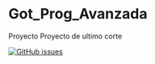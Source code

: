 # Got_Prog_Avanzada
Proyecto 
Proyecto de ultimo corte


<a href="https://github.com/franciscoJavierV/Got_Prog_Avanzada/issues"><img alt="GitHub issues" src="https://img.shields.io/github/issues/franciscoJavierV/Got_Prog_Avanzada"></a>

